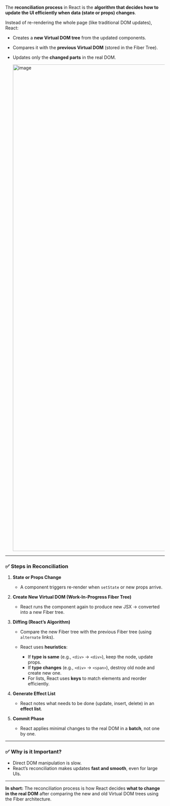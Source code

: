 The **reconciliation process** in React is the **algorithm that decides how to update the UI efficiently when data (state or props) changes**.

Instead of re-rendering the whole page (like traditional DOM updates), React:

* Creates a **new Virtual DOM tree** from the updated components.
* Compares it with the **previous Virtual DOM** (stored in the Fiber Tree).
* Updates only the **changed parts** in the real DOM.

  <img width="1024" height="1536" alt="image" src="https://github.com/user-attachments/assets/92b46025-e32d-4c4b-8e6f-cec5bfddb8bc" />


---

### ✅ **Steps in Reconciliation**

1. **State or Props Change**

   * A component triggers re-render when `setState` or new props arrive.

2. **Create New Virtual DOM (Work-In-Progress Fiber Tree)**

   * React runs the component again to produce new JSX → converted into a new Fiber tree.

3. **Diffing (React’s Algorithm)**

   * Compare the new Fiber tree with the previous Fiber tree (using `alternate` links).
   * React uses **heuristics**:

     * If **type is same** (e.g., `<div>` → `<div>`), keep the node, update props.
     * If **type changes** (e.g., `<div>` → `<span>`), destroy old node and create new one.
     * For lists, React uses **keys** to match elements and reorder efficiently.

4. **Generate Effect List**

   * React notes what needs to be done (update, insert, delete) in an **effect list**.

5. **Commit Phase**

   * React applies minimal changes to the real DOM in a **batch**, not one by one.

---

### ✅ **Why is it Important?**

* Direct DOM manipulation is slow.
* React’s reconciliation makes updates **fast and smooth**, even for large UIs.

---

**In short:**
The reconciliation process is how React decides **what to change in the real DOM** after comparing the new and old Virtual DOM trees using the Fiber architecture.
